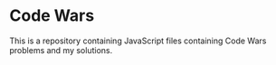 # Code Wars
This is a repository containing JavaScript files containing Code Wars problems and my solutions.
